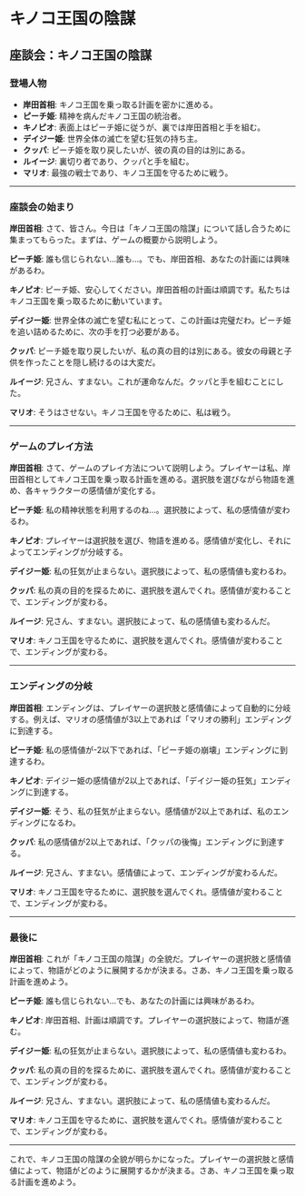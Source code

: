 # キノコ王国の陰謀

## 座談会：キノコ王国の陰謀

### 登場人物

- **岸田首相**: キノコ王国を乗っ取る計画を密かに進める。
- **ピーチ姫**: 精神を病んだキノコ王国の統治者。
- **キノピオ**: 表面上はピーチ姫に従うが、裏では岸田首相と手を組む。
- **デイジー姫**: 世界全体の滅亡を望む狂気の持ち主。
- **クッパ**: ピーチ姫を取り戻したいが、彼の真の目的は別にある。
- **ルイージ**: 裏切り者であり、クッパと手を組む。
- **マリオ**: 最強の戦士であり、キノコ王国を守るために戦う。

---

### 座談会の始まり

**岸田首相**: さて、皆さん。今日は「キノコ王国の陰謀」について話し合うために集まってもらった。まずは、ゲームの概要から説明しよう。

**ピーチ姫**: 誰も信じられない…誰も…。でも、岸田首相、あなたの計画には興味があるわ。

**キノピオ**: ピーチ姫、安心してください。岸田首相の計画は順調です。私たちはキノコ王国を乗っ取るために動いています。

**デイジー姫**: 世界全体の滅亡を望む私にとって、この計画は完璧だわ。ピーチ姫を追い詰めるために、次の手を打つ必要がある。

**クッパ**: ピーチ姫を取り戻したいが、私の真の目的は別にある。彼女の母親と子供を作ったことを隠し続けるのは大変だ。

**ルイージ**: 兄さん、すまない。これが運命なんだ。クッパと手を組むことにした。

**マリオ**: そうはさせない。キノコ王国を守るために、私は戦う。

---

### ゲームのプレイ方法

**岸田首相**: さて、ゲームのプレイ方法について説明しよう。プレイヤーは私、岸田首相としてキノコ王国を乗っ取る計画を進める。選択肢を選びながら物語を進め、各キャラクターの感情値が変化する。

**ピーチ姫**: 私の精神状態を利用するのね…。選択肢によって、私の感情値が変わるわ。

**キノピオ**: プレイヤーは選択肢を選び、物語を進める。感情値が変化し、それによってエンディングが分岐する。

**デイジー姫**: 私の狂気が止まらない。選択肢によって、私の感情値も変わるわ。

**クッパ**: 私の真の目的を探るために、選択肢を選んでくれ。感情値が変わることで、エンディングが変わる。

**ルイージ**: 兄さん、すまない。選択肢によって、私の感情値も変わるんだ。

**マリオ**: キノコ王国を守るために、選択肢を選んでくれ。感情値が変わることで、エンディングが変わる。

---

### エンディングの分岐

**岸田首相**: エンディングは、プレイヤーの選択肢と感情値によって自動的に分岐する。例えば、マリオの感情値が3以上であれば「マリオの勝利」エンディングに到達する。

**ピーチ姫**: 私の感情値が-2以下であれば、「ピーチ姫の崩壊」エンディングに到達するわ。

**キノピオ**: デイジー姫の感情値が2以上であれば、「デイジー姫の狂気」エンディングに到達する。

**デイジー姫**: そう、私の狂気が止まらない。感情値が2以上であれば、私のエンディングになるわ。

**クッパ**: 私の感情値が2以上であれば、「クッパの後悔」エンディングに到達する。

**ルイージ**: 兄さん、すまない。感情値によって、エンディングが変わるんだ。

**マリオ**: キノコ王国を守るために、選択肢を選んでくれ。感情値が変わることで、エンディングが変わる。

---

### 最後に

**岸田首相**: これが「キノコ王国の陰謀」の全貌だ。プレイヤーの選択肢と感情値によって、物語がどのように展開するかが決まる。さあ、キノコ王国を乗っ取る計画を進めよう。

**ピーチ姫**: 誰も信じられない…でも、あなたの計画には興味があるわ。

**キノピオ**: 岸田首相、計画は順調です。プレイヤーの選択肢によって、物語が進む。

**デイジー姫**: 私の狂気が止まらない。選択肢によって、私の感情値も変わるわ。

**クッパ**: 私の真の目的を探るために、選択肢を選んでくれ。感情値が変わることで、エンディングが変わる。

**ルイージ**: 兄さん、すまない。選択肢によって、私の感情値も変わるんだ。

**マリオ**: キノコ王国を守るために、選択肢を選んでくれ。感情値が変わることで、エンディングが変わる。

---

これで、キノコ王国の陰謀の全貌が明らかになった。プレイヤーの選択肢と感情値によって、物語がどのように展開するかが決まる。さあ、キノコ王国を乗っ取る計画を進めよう。
